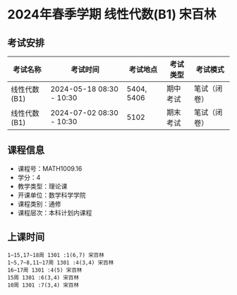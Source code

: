 # 2024年春季学期 线性代数(B1) 宋百林




## 考试安排

| 考试名称 | 考试时间 | 考试地点 | 考试类型 | 考试模式 |
| -------- | -------- | -------- | -------- | -------- |
| 线性代数(B1) | 2024-05-18 08:30 - 10:30 | 5404, 5406 | 期中考试 | 笔试（闭卷） |
| 线性代数(B1) | 2024-07-02 08:30 - 10:30 | 5102 | 期末考试 | 笔试（闭卷） |





## 课程信息

- 课程号：MATH1009.16
- 学分：4
- 教学类型：理论课
- 开课单位：数学科学学院
- 课程类别：通修
- 课程层次：本科计划内课程

## 上课时间

```
1~15,17~18周 1301 :1(6,7) 宋百林
1~5,7~8,11~17周 1301 :4(3,4) 宋百林
16~17周 1301 :4(5) 宋百林
15周 1301 :6(3,4) 宋百林
10周 1301 :7(3,4) 宋百林
```

